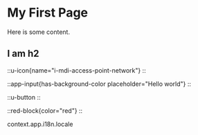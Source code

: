 # My First Page

Here is some content.

## I am h2

::u-icon{name="i-mdi-access-point-network"}
::

::app-input{has-background-color placeholder="Hello world"}
::

::u-button
::

::red-block{color="red"}
::

context.app.i18n.locale
